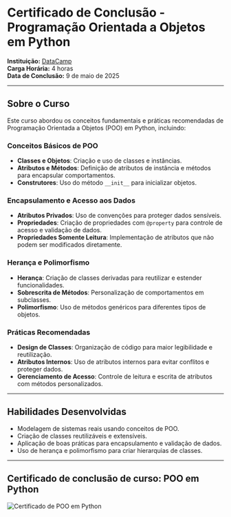 # Certificado de Conclusão - Programação Orientada a Objetos em Python

**Instituição:** [DataCamp](https://www.datacamp.com)  
**Carga Horária:** 4 horas  
**Data de Conclusão:** 9 de maio de 2025  

---

## Sobre o Curso

Este curso abordou os conceitos fundamentais e práticas recomendadas de Programação Orientada a Objetos (POO) em Python, incluindo:

### **Conceitos Básicos de POO**

- **Classes e Objetos**: Criação e uso de classes e instâncias.
- **Atributos e Métodos**: Definição de atributos de instância e métodos para encapsular comportamentos.
- **Construtores**: Uso do método `__init__` para inicializar objetos.

### **Encapsulamento e Acesso aos Dados**

- **Atributos Privados**: Uso de convenções para proteger dados sensíveis.
- **Propriedades**: Criação de propriedades com `@property` para controle de acesso e validação de dados.
- **Propriedades Somente Leitura**: Implementação de atributos que não podem ser modificados diretamente.

### **Herança e Polimorfismo**

- **Herança**: Criação de classes derivadas para reutilizar e estender funcionalidades.
- **Sobrescrita de Métodos**: Personalização de comportamentos em subclasses.
- **Polimorfismo**: Uso de métodos genéricos para diferentes tipos de objetos.

### **Práticas Recomendadas**

- **Design de Classes**: Organização de código para maior legibilidade e reutilização.
- **Atributos Internos**: Uso de atributos internos para evitar conflitos e proteger dados.
- **Gerenciamento de Acesso**: Controle de leitura e escrita de atributos com métodos personalizados.

---

## Habilidades Desenvolvidas

- Modelagem de sistemas reais usando conceitos de POO.
- Criação de classes reutilizáveis e extensíveis.
- Aplicação de boas práticas para encapsulamento e validação de dados.
- Uso de herança e polimorfismo para criar hierarquias de classes.

---

## Certificado de conclusão de curso: POO em Python

![Certificado de POO em Python](https://github.com/user-attachments/assets/a79943b1-b7f8-4308-8b2f-12a1e4a34f50)

